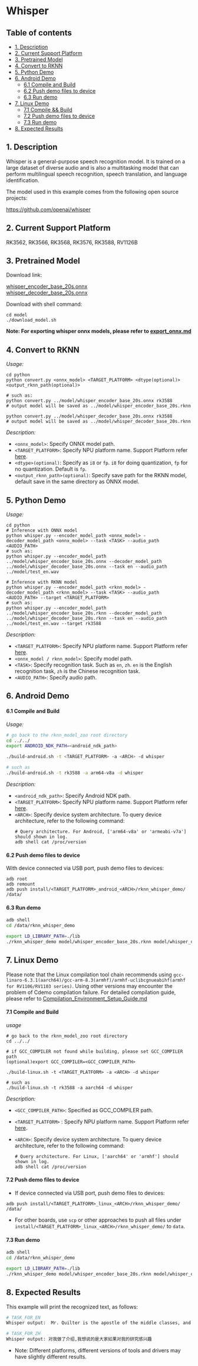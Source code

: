 # Whisper

## Table of contents

- [1. Description](#1-description)
- [2. Current Support Platform](#2-current-support-platform)
- [3. Pretrained Model](#3-pretrained-model)
- [4. Convert to RKNN](#4-convert-to-rknn)
- [5. Python Demo](#5-python-demo)
- [6. Android Demo](#6-android-demo)
  - [6.1 Compile and Build](#61-compile-and-build)
  - [6.2 Push demo files to device](#62-push-demo-files-to-device)
  - [6.3 Run demo](#63-run-demo)
- [7. Linux Demo](#7-linux-demo)
  - [7.1 Compile \&\& Build](#71-compile-and-build)
  - [7.2 Push demo files to device](#72-push-demo-files-to-device)
  - [7.3 Run demo](#73-run-demo)
- [8. Expected Results](#8-expected-results)



## 1. Description

Whisper is a general-purpose speech recognition model. It is trained on a large dataset of diverse audio and is also a multitasking model that can perform multilingual speech recognition, speech translation, and language identification.

The model used in this example comes from the following open source projects:  

https://github.com/openai/whisper



## 2. Current Support Platform

RK3562, RK3566, RK3568, RK3576, RK3588, RV1126B


## 3. Pretrained Model

Download link: 

[whisper_encoder_base_20s.onnx](https://ftrg.zbox.filez.com/v2/delivery/data/95f00b0fc900458ba134f8b180b3f7a1/examples/whisper/whisper_encoder_base_20s.onnx)<br />[whisper_decoder_base_20s.onnx](https://ftrg.zbox.filez.com/v2/delivery/data/95f00b0fc900458ba134f8b180b3f7a1/examples/whisper/whisper_decoder_base_20s.onnx)

Download with shell command:

```
cd model
./download_model.sh
```

**Note: For exporting whisper onnx models, please refer to [export_onnx.md](./export_onnx.md)**


## 4. Convert to RKNN

*Usage:*

```shell
cd python
python convert.py <onnx_model> <TARGET_PLATFORM> <dtype(optional)> <output_rknn_path(optional)>

# such as: 
python convert.py ../model/whisper_encoder_base_20s.onnx rk3588
# output model will be saved as ../model/whisper_encoder_base_20s.rknn

python convert.py ../model/whisper_decoder_base_20s.onnx rk3588
# output model will be saved as ../model/whisper_decoder_base_20s.rknn
```

*Description:*

- `<onnx_model>`: Specify ONNX model path.
- `<TARGET_PLATFORM>`: Specify NPU platform name. Support Platform refer [here](#2-current-support-platform).
- `<dtype>(optional)`: Specify as `i8` or `fp`. `i8` for doing quantization, `fp` for no quantization. Default is `fp`.
- `<output_rknn_path>(optional)`: Specify save path for the RKNN model, default save in the same directory as ONNX model.



## 5. Python Demo

*Usage:*

```shell
cd python
# Inference with ONNX model
python whisper.py --encoder_model_path <onnx_model> -decoder_model_path <onnx_model> --task <TASK> --audio_path <AUDIO_PATH>
# such as:
python whisper.py --encoder_model_path ../model/whisper_encoder_base_20s.onnx --decoder_model_path ../model/whisper_decoder_base_20s.onnx --task en --audio_path ../model/test_en.wav

# Inference with RKNN model
python whisper.py --encoder_model_path <rknn_model> -decoder_model_path <rknn_model> --task <TASK> --audio_path <AUDIO_PATH> --target <TARGET_PLATFORM>
# such as:
python whisper.py --encoder_model_path ../model/whisper_encoder_base_20s.rknn --decoder_model_path ../model/whisper_decoder_base_20s.rknn --task en --audio_path ../model/test_en.wav --target rk3588
```
*Description:*
- `<TARGET_PLATFORM>`: Specify NPU platform name. Support Platform refer [here](#2-current-support-platform).
- `<onnx_model / rknn_model>`: Specify model path.
- `<TASK>`: Specify recognition task. Such as `en`, `zh`. `en` is the English recognition task, `zh` is the Chinese recognition task.
- `<AUDIO_PATH>`: Specify audio path.


## 6. Android Demo

#### 6.1 Compile and Build

*Usage:*

```sh
# go back to the rknn_model_zoo root directory
cd ../../
export ANDROID_NDK_PATH=<android_ndk_path>

./build-android.sh -t <TARGET_PLATFORM> -a <ARCH> -d whisper

# such as 
./build-android.sh -t rk3588 -a arm64-v8a -d whisper
```

*Description:*
- `<android_ndk_path>`: Specify Android NDK path.
- `<TARGET_PLATFORM>`: Specify NPU platform name. Support Platform refer [here](#2-current-support-platform).
- `<ARCH>`: Specify device system architecture. To query device architecture, refer to the following command:
	```shell
	# Query architecture. For Android, ['arm64-v8a' or 'armeabi-v7a'] should shown in log.
	adb shell cat /proc/version
	```

#### 6.2 Push demo files to device

With device connected via USB port, push demo files to devices:

```shell
adb root
adb remount
adb push install/<TARGET_PLATFORM>_android_<ARCH>/rknn_whisper_demo/ /data/
```

#### 6.3 Run demo

```sh
adb shell
cd /data/rknn_whisper_demo

export LD_LIBRARY_PATH=./lib
./rknn_whisper_demo model/whisper_encoder_base_20s.rknn model/whisper_decoder_base_20s.rknn en model/test_en.wav
```



## 7. Linux Demo

Please note that the Linux compilation tool chain recommends using `gcc-linaro-6.3.1(aarch64)/gcc-arm-8.3(armhf)/armhf-uclibcgnueabihf(armhf for RV1106/RV1103 series)`. Using other versions may encounter the problem of Cdemo compilation failure. For detailed compilation guide, please refer to [Compilation_Environment_Setup_Guide.md](../../docs/Compilation_Environment_Setup_Guide.md)

#### 7.1 Compile and Build

*usage*

```shell
# go back to the rknn_model_zoo root directory
cd ../../

# if GCC_COMPILER not found while building, please set GCC_COMPILER path
(optional)export GCC_COMPILER=<GCC_COMPILER_PATH>

./build-linux.sh -t <TARGET_PLATFORM> -a <ARCH> -d whisper

# such as 
./build-linux.sh -t rk3588 -a aarch64 -d whisper
```

*Description:*

- `<GCC_COMPILER_PATH>`: Specified as GCC_COMPILER path.
- `<TARGET_PLATFORM>` : Specify NPU platform name. Support Platform refer [here](#2-current-support-platform).
- `<ARCH>`: Specify device system architecture. To query device architecture, refer to the following command: 
  
  ```shell
  # Query architecture. For Linux, ['aarch64' or 'armhf'] should shown in log.
  adb shell cat /proc/version
  ```

#### 7.2 Push demo files to device

- If device connected via USB port, push demo files to devices:

```shell
adb push install/<TARGET_PLATFORM>_linux_<ARCH>/rknn_whisper_demo/ /data/
```

- For other boards, use `scp` or other approaches to push all files under `install/<TARGET_PLATFORM>_linux_<ARCH>/rknn_whisper_demo/` to `data`.

#### 7.3 Run demo

```sh
adb shell
cd /data/rknn_whisper_demo

export LD_LIBRARY_PATH=./lib
./rknn_whisper_demo model/whisper_encoder_base_20s.rknn model/whisper_decoder_base_20s.rknn en model/test_en.wav
```


## 8. Expected Results

This example will print the recognized text, as follows:
```sh
# TASK_FOR_EN
Whisper output:  Mr. Quilter is the apostle of the middle classes, and we are glad to welcome his gospel.

# TASK_FOR_ZH
Whisper output: 对我做了介绍,我想说的是大家如果对我的研究感兴趣
```

- Note: Different platforms, different versions of tools and drivers may have slightly different results.